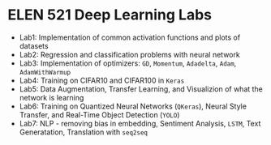 # ELEN 521 Deep Learning Labs

- Lab1: Implementation of common activation functions and plots of datasets
- Lab2: Regression and classification problems with neural network
- Lab3: Implementation of optimizers: `GD`, `Momentum`, `Adadelta`, `Adam`, `AdamWithWarmup`
- Lab4: Training on CIFAR10 and CIFAR100 in `Keras`
- Lab5: Data Augmentation, Transfer Learning, and Visualizion of what the network is learning
- Lab6: Training on Quantized Neural Networks (`QKeras`), Neural Style Transfer, and Real-Time Object Detection (`YOLO`)
- Lab7: NLP - removing bias in embedding, Sentiment Analysis, `LSTM`, Text Generatation, Translation with `seq2seq`
